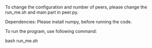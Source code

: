 To change the configuration and number of peers, please change the run_me.sh and main part in peer.py.

Dependencies: Please install numpy, before running the code.

To run the program, use following command:

bash run_me.sh